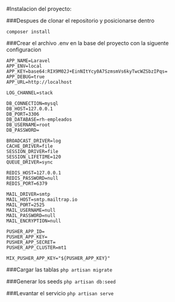 #Instalacion del proyecto:

###Despues de clonar el repositorio y posicionarse dentro

```composer install```


###Crear el archivo .env en la base del proyecto con la  siguente configuracion
```
APP_NAME=Laravel
APP_ENV=local
APP_KEY=base64:RIX9M02J+EinNItYcy0A7SzmsmVs6kyTwcWZSbzIPqs=
APP_DEBUG=true
APP_URL=http://localhost

LOG_CHANNEL=stack

DB_CONNECTION=mysql
DB_HOST=127.0.0.1
DB_PORT=3306
DB_DATABASE=rh-empleados
DB_USERNAME=root
DB_PASSWORD=

BROADCAST_DRIVER=log
CACHE_DRIVER=file
SESSION_DRIVER=file
SESSION_LIFETIME=120
QUEUE_DRIVER=sync

REDIS_HOST=127.0.0.1
REDIS_PASSWORD=null
REDIS_PORT=6379

MAIL_DRIVER=smtp
MAIL_HOST=smtp.mailtrap.io
MAIL_PORT=2525
MAIL_USERNAME=null
MAIL_PASSWORD=null
MAIL_ENCRYPTION=null

PUSHER_APP_ID=
PUSHER_APP_KEY=
PUSHER_APP_SECRET=
PUSHER_APP_CLUSTER=mt1

MIX_PUSHER_APP_KEY="${PUSHER_APP_KEY}"
```



###Cargar las tablas
```php artisan migrate```

###Generar los seeds
```php artisan db:seed```

###Levantar el servicio
```php artisan serve```